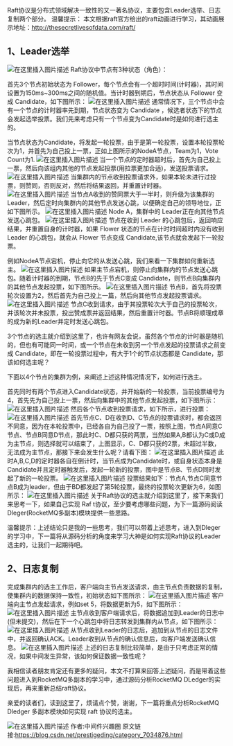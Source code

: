 Raft协议是分布式领域解决一致性的又一著名协议，主要包含Leader选举、日志复制两个部分。
温馨提示：
本文根据raft官方给出的raft动画进行学习，其动画展示地址：http://thesecretlivesofdata.com/raft/

## 1、Leader选举

![在这里插入图片描述](https://gitee.com/hezhiyuan007/java-study/raw/master/images/rocketmqSC/8c90ea16-7dca-4ba4-8992-10a4aa06c2bf.png)
Raft协议中节点有3种状态（角色）：

首先3个节点初始状态为 Follower，每个节点会有一个超时时间(计时器)，其时间设置为150ms~300ms之间的随机值。当计时器到期后，节点状态从 Follower 变成 Candidate，如下图所示：
![在这里插入图片描述](https://gitee.com/hezhiyuan007/java-study/raw/master/images/rocketmqSC/d306ce8a-3cab-4a68-ba6e-4a23568c357a.png)
通常情况下，三个节点中会有一个节点的计时器率先到期，节点状态变为 Candidate ，候选者状态下的节点会发起选举投票。我们先来考虑只有一个节点变为Candidate时是如何进行选主的。

当节点状态为Candidate，将发起一轮投票，由于是第一轮投票，设置本轮投票轮次为1，并首先为自己投上一票，正如上图所示的NodeA节点，Team为1，Vote Count为1.
![在这里插入图片描述](https://gitee.com/hezhiyuan007/java-study/raw/master/images/rocketmqSC/9b6889cf-e0a9-4f06-a0cb-b67a19aa6d4f.png)
当一个节点的定时器超时后，首先为自己投上一票，然后向该组内其他的节点发起投票(用拉票更加合适)，发送投票请求。
![在这里插入图片描述](https://gitee.com/hezhiyuan007/java-study/raw/master/images/rocketmqSC/0ff9ada8-ef5c-416d-b305-f29c33cce739.png)
当集群内的节点收到投票请求外，如果本轮未进行过投票，则赞同，否则反对，然后将结果返回，并重置计时器。
![在这里插入图片描述](https://gitee.com/hezhiyuan007/java-study/raw/master/images/rocketmqSC/38ea2f73-788e-43d7-bf0d-32f351966ad9.png)
当节点A收到的赞同票大于一半时，则升级为该集群的 Leader，然后定时向集群内的其他节点发送心跳，以便确定自己的领导地位，正如下图所示。
![在这里插入图片描述](https://gitee.com/hezhiyuan007/java-study/raw/master/images/rocketmqSC/c544bf93-92e2-4b4b-b954-8b34de27d58b.png)
Node A，集群中的 Leader正在向其他节点发送心跳包。
![在这里插入图片描述](https://gitee.com/hezhiyuan007/java-study/raw/master/images/rocketmqSC/ecd416b2-fec8-41ef-b32c-694367f4f9f4.png)
节点在收到 Leader 的心跳包后，返回响应结果，并重置自身的计时器，如果 Flower 状态的节点在计时时间超时内没有收到Leader 的心跳包，就会从 Flower 节点变成 Candidate,该节点就会发起下一轮投票。

例如NodeA节点宕机，停止向它的从发送心跳，我们来看一下集群如何重新选主。
![在这里插入图片描述](https://gitee.com/hezhiyuan007/java-study/raw/master/images/rocketmqSC/224e4c0f-8e0c-482a-837e-9f8021fe4bcf.png)
如果主节点宕机，则停止向集群内的节点发送心跳包。随着计时器的到期，节点B的先于节点C变成 Candidate，则节点B向集群内的其他节点发起投票，如下图所示。
![在这里插入图片描述](https://gitee.com/hezhiyuan007/java-study/raw/master/images/rocketmqSC/67f86efc-c1d3-4710-ae20-8438c67cb5de.png)
节点B，首先将投票轮次设置为2，然后首先为自己投上一篇，然后向其他节点发起投票请求。
![在这里插入图片描述](https://gitee.com/hezhiyuan007/java-study/raw/master/images/rocketmqSC/b6c45757-5162-4dc3-9e42-f68fe1f74854.png)
节点C收到请求，由于其投票轮次大于自己的投票轮次，并该轮次并未投票，投出赞成票并返回结果，然后重置计时器。节点B将顺理成章的成为新的Leader并定时发送心跳包。

3个节点的选主就介绍到这里了，也许有网友会说，虽然各个节点的计时器是随机的，但也有可能同一时间，或一个节点在未收到另一个节点发起的投票请求之前变成 Candidate，即在一轮投票过程中，有大于1个的节点状态都是 Candidate，那该如何选主呢？

下面以4个节点的集群为例，来阐述上述这种情况情况下，如何进行选主。

首先同时有两个节点进入Candidate状态，并开始新的一轮投票，当前投票编号为4，首先先为自己投上一票，然后向集群中的其他节点发起投票，如下图所示：
![在这里插入图片描述](https://gitee.com/hezhiyuan007/java-study/raw/master/images/rocketmqSC/616cac50-cbf8-4ec1-8e6a-cc3a777a3075.png)
然后各个节点收到投票请求，如下所示，进行投票：
![在这里插入图片描述](https://gitee.com/hezhiyuan007/java-study/raw/master/images/rocketmqSC/dd0cad89-119e-42d5-be21-0c708b072469.png)
首先节点C、D在收到D、C节点的投票请求时，都会返回不同意，因为在本轮投票中，已经各自为自己投了一票，按照上图，节点A同意C节点、节点B同意D节点，那此时C、D都只获的两票，当然如果A,B都认为C或D成为主节点，则选择就可以结束了，上图显示，C、D都只获的2票，未超过半数，无法成为主节点，那接下来会发生什么呢？请看下图：
![在这里插入图片描述](https://gitee.com/hezhiyuan007/java-study/raw/master/images/rocketmqSC/57a9f5eb-0adc-460f-bba5-d18066c2527c.png)
此时A,B,C,D的定时器各自在倒计时，当节点成为Candidate时，或自身状态本身是Candidate并且定时器触发后，发起一轮新的投票，图中是节点B、节点D同时发起了新的一轮投票。
![在这里插入图片描述](https://gitee.com/hezhiyuan007/java-study/raw/master/images/rocketmqSC/ed05f17d-7d64-41dd-8c3e-2cf0226120ac.png)
投票结果如下：节点A,节点C同意节点B成为leader，但由于BD都发起了第5轮投票，最终的投票轮次更新为6，如图所示：
![在这里插入图片描述](https://gitee.com/hezhiyuan007/java-study/raw/master/images/rocketmqSC/46109141-82d8-4f83-a8c7-49a06cf65fe9.png)
关于Raft协议的选主就介绍到这里了，接下来我们来思考一下，如果自己实现 Raf t协议，至少要考虑哪些问题，为下一篇源码阅读Dleger(RocketMQ多副本)模块提供一些思路。

温馨提示：上述结论只是我的一些思考，我们可以带着上述思考，进入到Dleger的学习中，下一篇将从源码分析的角度来学习大神是如何实现Raft协议的Leader选主的，让我们一起期待吧。

## 2、日志复制

完成集群内的选主工作后，客户端向主节点发送请求，由主节点负责数据的复制，使集群内的数据保持一致性，初始状态如下图所示：
![在这里插入图片描述](https://gitee.com/hezhiyuan007/java-study/raw/master/images/rocketmqSC/46c1f8bd-0a06-45ab-aed9-07a6da9955b6.png)
客户端向主节点发起请求，例如set 5，将数据更新为5，如下图所示：
![在这里插入图片描述](https://gitee.com/hezhiyuan007/java-study/raw/master/images/rocketmqSC/3f74f6ba-c811-4776-bf2d-e66d620c9fd5.png)
主节点收到客户端请求后，将数据追加到Leader的日志中(但未提交)，然后在下一个心跳包中将日志转发到集群内从节点，如下图所示：
![在这里插入图片描述](https://gitee.com/hezhiyuan007/java-study/raw/master/images/rocketmqSC/af35256d-9cd9-46e9-9cd7-a88b126c4b51.png)
从节点收到Leader的日志后，追加到从节点的日志文件中，并返回确认ACK。Leader收到从节点的确认信息后，向客户端发送确认信息。
![在这里插入图片描述](https://gitee.com/hezhiyuan007/java-study/raw/master/images/rocketmqSC/15f80552-d153-4718-b210-f3e8fc8f8359.png)
上述的日志复制比较简单，是由于只考虑正常的情况，如果中间发生异常，该如何保证数据一致性呢？

我相信读者朋友肯定还有更多的疑问，本文不打算来回答上述疑问，而是带着这些问题进入到RocketMQ多副本的学习中，通过源码分析RocketMQ DLedger的实现后，再来重新总结raft协议。

亲爱的读者们，读到这里了，烦请点个赞，谢谢，下一篇将重点分析RocketMQ Dledger 多副本模块如何实现 raft 协议的选主。

![在这里插入图片描述](https://gitee.com/hezhiyuan007/java-study/raw/master/images/rocketmqSC/1d615fcb-5e59-4d22-92a3-28c0765df6be.png)
作者:中间件兴趣圈  原文链接:https://blog.csdn.net/prestigeding/category_7034876.html
